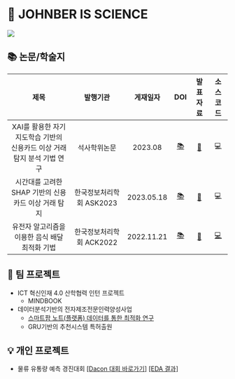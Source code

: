 # 🔬 JOHNBER IS SCIENCE

<a href="mailto:biawhocodes@gmail.com" target="_blank"><img src="https://img.shields.io/badge/Gmail-D14836?style=for-the-badge&logo=gmail&logoColor=white"/></a>
<!-- <a href="https://www.linkedin.com/in/xoyeon/" target="_blank"><img src="https://img.shields.io/badge/LinkedIn-0077B5?style=for-the-badge&logo=linkedin&logoColor=white"/></a>
<a href="https://xoyeon.tistory.com/page/%EC%86%8C%EA%B0%9C" target="_blank"><img src="https://img.shields.io/badge/Blog-E34F26?style=for-the-badge&logo=_&logoColor=white"/></a>

[![Solved.ac프로필](http://mazassumnida.wtf/api/mini/generate_badge?boj=mudosaa)](https://solved.ac/mudosaa)
[![Readme Quotes](https://quotes-github-readme.vercel.app/api?type=horizontal&theme=radical)](https://github.com/piyushsuthar/github-readme-quotes)

<div align="center">
<img src="https://github.com/xoyeon/xoyeon/assets/85726134/5e70a47d-0ad0-4426-adba-9f6e4a1c1768" width="300" height="300"></div> -->

## 📚 논문/학술지
|제목|발행기관|게재일자|DOI|발표자료|소스코드|
|:--:|:------:|:-----:|:---:|:-----:|:------:|
|XAI를 활용한 자기지도학습 기반의<br>신용카드 이상 거래 탐지 분석 기법 연구|석사학위논문|2023.08|[📚](https://dcollection.sookmyung.ac.kr/common/orgView/000000071151)|[💾](https://github.com/xoyeon/portfolio/blob/5640312944a5f53796600d30b99f34820517800f/%EC%84%9D%EC%82%AC%ED%95%99%EC%9C%84(%EC%A2%85%EC%8B%AC)_XAI%EB%A5%BC%20%ED%99%9C%EC%9A%A9%ED%95%9C%20%EC%9E%90%EA%B8%B0%EC%A7%80%EB%8F%84%ED%95%99%EC%8A%B5%20%EA%B8%B0%EB%B0%98%EC%9D%98%20%EC%8B%A0%EC%9A%A9%EC%B9%B4%EB%93%9C%20%EC%9D%B4%EC%83%81%ED%83%90%EC%A7%80%20%EB%B6%84%EC%84%9D%20%EA%B8%B0%EB%B2%95%20%EC%97%B0%EA%B5%AC.pdf)|💻|
|시간대를 고려한 SHAP 기반의 신용카드 이상 거래 탐지|한국정보처리학회 ASK2023|2023.05.18|[📚](https://doi.org/10.3745/PKIPS.y2022m11a.347)|[💾](https://github.com/xoyeon/portfolio/blob/5640312944a5f53796600d30b99f34820517800f/%EC%8B%9C%EA%B0%84%EB%8C%80%EB%A5%BC%20%EA%B3%A0%EB%A0%A4%ED%95%9C%20%EC%8B%A0%EC%9A%A9%EC%B9%B4%EB%93%9C%20%EC%9D%B4%EC%83%81%ED%83%90%EC%A7%80%20%EA%B8%B0%EB%B2%95.pdf)|💻|
|유전자 알고리즘을 이용한 음식 배달 최적화 기법|한국정보처리학회 ACK2022|2022.11.21|[📚](https://doi.org/10.3745/PKIPS.y2022m11a.347)|[💾](https://github.com/xoyeon/portfolio/blob/5640312944a5f53796600d30b99f34820517800f/%EC%9C%A0%EC%A0%84%EC%9E%90%20%EC%95%8C%EA%B3%A0%EB%A6%AC%EC%A6%98%EC%9D%84%20%EC%9D%B4%EC%9A%A9%ED%95%9C%20%EC%9D%8C%EC%8B%9D%20%EB%B0%B0%EB%8B%AC%20%EC%B5%9C%EC%A0%81%ED%99%94%20%EA%B8%B0%EB%B2%95.pdf)|[💻](https://xoyeon.tistory.com/30)|


## 🎲 팀 프로젝트
- ICT 혁신인재 4.0 산학협력 인턴 프로젝트
  - MINDBOOK 
- 데이터분석기반의 전자제조전문인력양성사업
  - [스마트팜 노트(플랫폼) 데이터를 통한 최적화 연구](https://github.com/xoyeon/portfolio/blob/5640312944a5f53796600d30b99f34820517800f/%EC%8A%A4%EB%A7%88%ED%8A%B8%ED%8C%9C%20%EB%85%B8%ED%8A%B8%20%EB%8D%B0%EC%9D%B4%ED%84%B0%EB%A5%BC%20%ED%86%B5%ED%95%9C%20%EC%B5%9C%EC%A0%81%ED%99%94%20%EC%97%B0%EA%B5%AC.pdf)
  - GRU기반의 추천시스템 특허출원
    
## 💡 개인 프로젝트
- 물류 유통량 예측 경진대회 [[Dacon 대회 바로가기]](https://dacon.io/competitions/official/235867/overview/description) [[EDA 결과]](https://github.com/xoyeon/portfolio/blob/5640312944a5f53796600d30b99f34820517800f/%EB%AC%BC%EB%A5%98%20%EC%9C%A0%ED%86%B5%EB%9F%89%20%EC%98%88%EC%B8%A1%20%EA%B2%BD%EC%A7%84%EB%8C%80%ED%9A%8C/%EB%AC%BC%EB%A5%98%20%EB%8D%B0%EC%9D%B4%ED%84%B0%20EDA.pdf)

